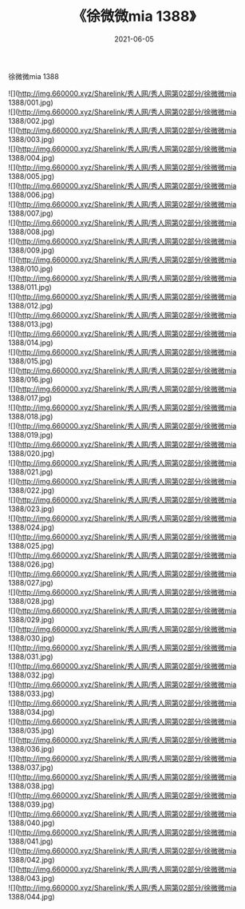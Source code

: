 ﻿---
layout: post
title:  《徐微微mia 1388》
date:   2021-06-05
img: http://img.660000.xyz/Sharelink/秀人网/秀人网第02部分/徐微微mia 1388/000.jpg
categories: [美女, 清纯, 唯美]
---

徐微微mia 1388

  ![](http://img.660000.xyz/Sharelink/秀人网/秀人网第02部分/徐微微mia 1388/001.jpg) <br> ![](http://img.660000.xyz/Sharelink/秀人网/秀人网第02部分/徐微微mia 1388/002.jpg) <br> ![](http://img.660000.xyz/Sharelink/秀人网/秀人网第02部分/徐微微mia 1388/003.jpg) <br> ![](http://img.660000.xyz/Sharelink/秀人网/秀人网第02部分/徐微微mia 1388/004.jpg) <br> ![](http://img.660000.xyz/Sharelink/秀人网/秀人网第02部分/徐微微mia 1388/005.jpg) <br> ![](http://img.660000.xyz/Sharelink/秀人网/秀人网第02部分/徐微微mia 1388/006.jpg) <br> ![](http://img.660000.xyz/Sharelink/秀人网/秀人网第02部分/徐微微mia 1388/007.jpg) <br> ![](http://img.660000.xyz/Sharelink/秀人网/秀人网第02部分/徐微微mia 1388/008.jpg) <br> ![](http://img.660000.xyz/Sharelink/秀人网/秀人网第02部分/徐微微mia 1388/009.jpg) <br> ![](http://img.660000.xyz/Sharelink/秀人网/秀人网第02部分/徐微微mia 1388/010.jpg) <br> ![](http://img.660000.xyz/Sharelink/秀人网/秀人网第02部分/徐微微mia 1388/011.jpg) <br> ![](http://img.660000.xyz/Sharelink/秀人网/秀人网第02部分/徐微微mia 1388/012.jpg) <br> ![](http://img.660000.xyz/Sharelink/秀人网/秀人网第02部分/徐微微mia 1388/013.jpg) <br> ![](http://img.660000.xyz/Sharelink/秀人网/秀人网第02部分/徐微微mia 1388/014.jpg) <br> ![](http://img.660000.xyz/Sharelink/秀人网/秀人网第02部分/徐微微mia 1388/015.jpg) <br> ![](http://img.660000.xyz/Sharelink/秀人网/秀人网第02部分/徐微微mia 1388/016.jpg) <br> ![](http://img.660000.xyz/Sharelink/秀人网/秀人网第02部分/徐微微mia 1388/017.jpg) <br> ![](http://img.660000.xyz/Sharelink/秀人网/秀人网第02部分/徐微微mia 1388/018.jpg) <br> ![](http://img.660000.xyz/Sharelink/秀人网/秀人网第02部分/徐微微mia 1388/019.jpg) <br> ![](http://img.660000.xyz/Sharelink/秀人网/秀人网第02部分/徐微微mia 1388/020.jpg) <br> ![](http://img.660000.xyz/Sharelink/秀人网/秀人网第02部分/徐微微mia 1388/021.jpg) <br> ![](http://img.660000.xyz/Sharelink/秀人网/秀人网第02部分/徐微微mia 1388/022.jpg) <br> ![](http://img.660000.xyz/Sharelink/秀人网/秀人网第02部分/徐微微mia 1388/023.jpg) <br> ![](http://img.660000.xyz/Sharelink/秀人网/秀人网第02部分/徐微微mia 1388/024.jpg) <br> ![](http://img.660000.xyz/Sharelink/秀人网/秀人网第02部分/徐微微mia 1388/025.jpg) <br> ![](http://img.660000.xyz/Sharelink/秀人网/秀人网第02部分/徐微微mia 1388/026.jpg) <br> ![](http://img.660000.xyz/Sharelink/秀人网/秀人网第02部分/徐微微mia 1388/027.jpg) <br> ![](http://img.660000.xyz/Sharelink/秀人网/秀人网第02部分/徐微微mia 1388/028.jpg) <br> ![](http://img.660000.xyz/Sharelink/秀人网/秀人网第02部分/徐微微mia 1388/029.jpg) <br> ![](http://img.660000.xyz/Sharelink/秀人网/秀人网第02部分/徐微微mia 1388/030.jpg) <br> ![](http://img.660000.xyz/Sharelink/秀人网/秀人网第02部分/徐微微mia 1388/031.jpg) <br> ![](http://img.660000.xyz/Sharelink/秀人网/秀人网第02部分/徐微微mia 1388/032.jpg) <br> ![](http://img.660000.xyz/Sharelink/秀人网/秀人网第02部分/徐微微mia 1388/033.jpg) <br> ![](http://img.660000.xyz/Sharelink/秀人网/秀人网第02部分/徐微微mia 1388/034.jpg) <br> ![](http://img.660000.xyz/Sharelink/秀人网/秀人网第02部分/徐微微mia 1388/035.jpg) <br> ![](http://img.660000.xyz/Sharelink/秀人网/秀人网第02部分/徐微微mia 1388/036.jpg) <br> ![](http://img.660000.xyz/Sharelink/秀人网/秀人网第02部分/徐微微mia 1388/037.jpg) <br> ![](http://img.660000.xyz/Sharelink/秀人网/秀人网第02部分/徐微微mia 1388/038.jpg) <br> ![](http://img.660000.xyz/Sharelink/秀人网/秀人网第02部分/徐微微mia 1388/039.jpg) <br> ![](http://img.660000.xyz/Sharelink/秀人网/秀人网第02部分/徐微微mia 1388/040.jpg) <br> ![](http://img.660000.xyz/Sharelink/秀人网/秀人网第02部分/徐微微mia 1388/041.jpg) <br> ![](http://img.660000.xyz/Sharelink/秀人网/秀人网第02部分/徐微微mia 1388/042.jpg) <br> ![](http://img.660000.xyz/Sharelink/秀人网/秀人网第02部分/徐微微mia 1388/043.jpg) <br> ![](http://img.660000.xyz/Sharelink/秀人网/秀人网第02部分/徐微微mia 1388/044.jpg) <br>